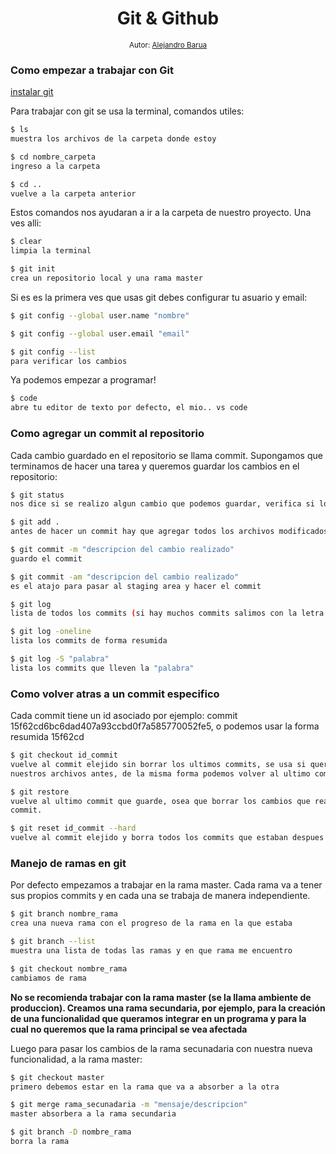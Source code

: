 <div align="center">
  <h1> Git & Github </h1>
 
  <sub>Autor:
  <a href="#" target="_blank">Alejandro Barua</a><br>
  </sub>
</div>

### Como empezar a trabajar con Git

[instalar git](https://git-scm.com/downloads)

Para trabajar con git se usa la terminal, comandos utiles:

```sh
$ ls
muestra los archivos de la carpeta donde estoy
```

```sh
$ cd nombre_carpeta
ingreso a la carpeta
```

```sh
$ cd ..
vuelve a la carpeta anterior
```

Estos comandos nos ayudaran a ir a la carpeta de nuestro proyecto. Una ves alli:

```sh
$ clear
limpia la terminal
```

```sh
$ git init
crea un repositorio local y una rama master
```

Si es es la primera ves que usas git debes configurar tu asuario y email:

```sh
$ git config --global user.name "nombre"
```

```sh
$ git config --global user.email "email"
```

```sh
$ git config --list
para verificar los cambios
```

Ya podemos empezar a programar!

```sh
$ code
abre tu editor de texto por defecto, el mio.. vs code
```

### Como agregar un commit al repositorio

Cada cambio guardado en el repositorio se llama commit.
Supongamos que terminamos de hacer una tarea y queremos guardar los cambios en el repositorio:

```sh
$ git status
nos dice si se realizo algun cambio que podemos guardar, verifica si los cambios se agregaron al staging area
```

```sh
$ git add .
antes de hacer un commit hay que agregar todos los archivos modificados al staging area
```

```sh
$ git commit -m "descripcion del cambio realizado"
guardo el commit
```

```sh
$ git commit -am "descripcion del cambio realizado"
es el atajo para pasar al staging area y hacer el commit
```

```sh
$ git log
lista de todos los commits (si hay muchos commits salimos con la letra q)
```

```sh
$ git log -oneline
lista los commits de forma resumida
```

```sh
$ git log -S "palabra"
lista los commits que lleven la "palabra"
```

### Como volver atras a un commit especifico

Cada commit tiene un id asociado por ejemplo: commit 15f62cd6bc6dad407a93ccbd0f7a585770052fe5, o podemos usar la forma resumida 15f62cd

```sh
$ git checkout id_commit
vuelve al commit elejido sin borrar los ultimos commits, se usa si queremos ver como estaban
nuestros archivos antes, de la misma forma podemos volver al ultimo commit
```

```sh
$ git restore
vuelve al ultimo commit que guarde, osea que borrar los cambios que realize despues del ultimo
commit.
```

```sh
$ git reset id_commit --hard
vuelve al commit elejido y borra todos los commits que estaban despues de este
```

### Manejo de ramas en git

Por defecto empezamos a trabajar en la rama master.
Cada rama va a tener sus propios commits y en cada una se trabaja de manera independiente.

```sh
$ git branch nombre_rama
crea una nueva rama con el progreso de la rama en la que estaba
```

```sh
$ git branch --list
muestra una lista de todas las ramas y en que rama me encuentro
```

```sh
$ git checkout nombre_rama
cambiamos de rama
```

**No se recomienda trabajar con la rama master (se la llama ambiente de produccion). Creamos una rama secundaria, por ejemplo, para la creación de una funcionalidad que queramos integrar en un programa y para la cual no queremos que la rama principal se vea afectada**

Luego para pasar los cambios de la rama secunadaria con nuestra nueva funcionalidad, a la rama master:

```sh
$ git checkout master
primero debemos estar en la rama que va a absorber a la otra
```

```sh
$ git merge rama_secunadaria -m "mensaje/descripcion"
master absorbera a la rama secundaria
```

```sh
$ git branch -D nombre_rama
borra la rama
```
